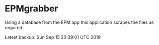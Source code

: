 # EPMgrabber
Using a database from the EPM app this application scrapes the files as required


Latest backup: Sun Sep 15 20:39:01 UTC 2019
